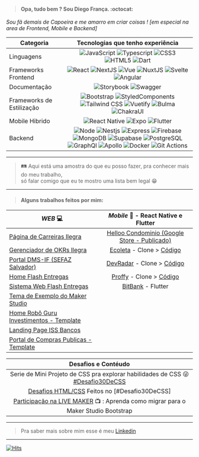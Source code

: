 > #### Opa, tudo bem ? Sou Diego França. :octocat:

*Sou fã demais de Capoeira e me amarro em criar coisas ! [em especial na area de Frontend, Mobile e Backend]*

|Categoria | Tecnologias que tenho experiência |
| ---------------- |:-----------------:|
|Linguagens | ![JavaScript](https://img.shields.io/badge/JavaScript-323330?style=for-the-badge&logo=javascript&logoColor=F7DF1E) ![Typescript](https://img.shields.io/badge/TypeScript-007ACC?style=for-the-badge&logo=typescript&logoColor=white) ![CSS3](https://img.shields.io/badge/CSS3-1572B6?style=for-the-badge&logo=css3&logoColor=white) ![HTML5](https://img.shields.io/badge/HTML5-E34F26?style=for-the-badge&logo=html5&logoColor=white) ![Dart](https://img.shields.io/badge/Dart-0175C2?style=for-the-badge&logo=dart&logoColor=white)
|Frameworks Frontend | ![React](https://img.shields.io/badge/React-20232A?style=for-the-badge&logo=react&logoColor=61DAF) ![NextJS](https://img.shields.io/badge/next.js-000000?style=for-the-badge&logo=nextdotjs&logoColor=white) ![Vue](https://img.shields.io/badge/Vue.js-35495E?style=for-the-badge&logo=vuedotjs&logoColor=4FC08D) ![NuxtJS](https://img.shields.io/badge/nuxt.js-00C58E?style=for-the-badge&logo=nuxtdotjs&logoColor=white) ![Svelte](https://img.shields.io/badge/Svelte-4A4A55?style=for-the-badge&logo=svelte&logoColor=FF3E00) ![Angular](https://img.shields.io/badge/AngularJS-E23237?style=for-the-badge&logo=angularjs&logoColor=white)
|Documentação | ![Storybook](https://img.shields.io/badge/storybook-FF4785?style=for-the-badge&logo=storybook&logoColor=white) ![Swagger](https://img.shields.io/badge/Swagger-85EA2D?style=for-the-badge&logo=Swagger&logoColor=white)
|Frameworks de Estilização | ![Bootstrap](https://img.shields.io/badge/Bootstrap-563D7C?style=for-the-badge&logo=bootstrap&logoColor=white) ![StyledComponents](https://img.shields.io/badge/styled--components-DB7093?style=for-the-badge&logo=styled-components&logoColor=white) ![Tailwind CSS](https://img.shields.io/badge/Tailwind_CSS-38B2AC?style=for-the-badge&logo=tailwind-css&logoColor=white) ![Vuetify](https://img.shields.io/badge/Vuetify-1867C0?style=for-the-badge&logo=vuetify&logoColor=white) ![Bulma](https://img.shields.io/badge/Bulma-00D1B2?style=for-the-badge&logo=Bulma&logoColor=white) ![ChakraUI](https://img.shields.io/badge/Chakra--UI-319795?style=for-the-badge&logo=chakra-ui&logoColor=white)
|Mobile Hibrido | ![React Native](https://img.shields.io/badge/React_Native-20232A?style=for-the-badge&logo=react&logoColor=61DAFB) ![Expo](https://img.shields.io/badge/Expo-1B1F23?style=for-the-badge&logo=expo&logoColor=white) ![Flutter](https://img.shields.io/badge/Flutter-02569B?style=for-the-badge&logo=flutter&logoColor=white) 
|Backend | ![Node](https://img.shields.io/badge/Node.js-339933?style=for-the-badge&logo=nodedotjs&logoColor=white) ![Nestjs](https://img.shields.io/badge/nestjs-E0234E?style=for-the-badge&logo=nestjs&logoColor=white) ![Express](https://img.shields.io/badge/Express.js-000000?style=for-the-badge&logo=express&logoColor=white) ![Firebase](https://img.shields.io/badge/firebase-ffca28?style=for-the-badge&logo=firebase&logoColor=black) ![MongoDB](https://img.shields.io/badge/MongoDB-4EA94B?style=for-the-badge&logo=mongodb&logoColor=white) ![Supabase](https://img.shields.io/badge/Supabase-181818?style=for-the-badge&logo=supabase&logoColor=white) ![PostgreSQL](https://img.shields.io/badge/PostgreSQL-316192?style=for-the-badge&logo=postgresql&logoColor=white) ![GraphQl](https://img.shields.io/badge/GraphQl-E10098?style=for-the-badge&logo=graphql&logoColor=white) ![Apollo](https://img.shields.io/badge/Apollo%20GraphQL-311C87?&style=for-the-badge&logo=Apollo%20GraphQL&logoColor=white) ![Docker](https://img.shields.io/badge/Docker-2CA5E0?style=for-the-badge&logo=docker&logoColor=white) ![Git Actions](https://img.shields.io/badge/GitHub_Actions-2088FF?style=for-the-badge&logo=github-actions&logoColor=white)



***
> 🛤️ Aqui está uma amostra do que eu posso fazer, pra conhecer mais do meu trabalho, <br>
> só falar comigo que eu te mostro uma lista bem legal 😁
***

> #### Alguns trabalhos feitos por mim:
|*WEB* :computer: | *Mobile* :calling: - React Native e Flutter |
| ---------------- |:-----------------:|
| [Página de Carreiras Ilegra](https://ilegra.com/carreira/) | [Helloo Condominio (Google Store - Publicado)](https://play.google.com/store/apps/details?id=com.helloorg.helloo.condominio.production&hl=pt_BR&gl=US)
| [Gerenciador de OKRs Ilegra](http://okr.ilegra.com/) | [Ecoleta](https://youtu.be/pAZP_almlO0) - Clone > [Código](https://github.com/diegofranca92/estudos-rocketseat/tree/next-level-ecoleta/next-level-ecoleta/mobile)
| [Portal DMS-IF (SEFAZ Salvador)](https://dmsif.sefaz.salvador.ba.gov.br/) | [DevRadar](https://youtu.be/aIn4unl43dc)  - Clone > [Código](https://github.com/diegofranca92/estudos-rocketseat/tree/semana10/semana-omnistack-10/mobile)
| [Home Flash Entregas](https://www.flashentregas.com.br/) | [Proffy](https://youtu.be/OgZzTEvcQ2k) - Clone > [Código](https://github.com/diegofranca92/estudos-rocketseat/tree/next-level-proffy/next-level-proffy/mobile)
| [Sistema Web Flash Entregas](https://appweb.flashentregas.com.br/login) | [BitBank](https://youtu.be/nQkOahk-Buo) - Flutter
| [Tema de Exemplo do Maker Studio](https://hotelaria.softwell.com.br/hotelariaboot/open.do?sys=HOT) |
| [Home Robô Guru Investimentos - Template](http://gurusite.netlify.app/) | 
| [Landing Page ISS Bancos](https://materiais.imap.org.br/iss-bancos) |
| [Portal de Compras Publicas - Template](https://portal-compras.netlify.app/) |

<!-- | [Buscador de Filmes com a API Movie DB](https://pwa-app-host.firebaseapp.com/) | [Twich TV](https://www.youtube.com/watch?v=XGug6U3l_4c) > [Código](https://github.com/diegofranca92/ui-twitch-clone) -->

| Desafios e Contéudo |
|:-----------------:|
| Serie de Mini Projeto de CSS pra explorar habilidades de CSS :stuck_out_tongue_winking_eye: [#Desafio30DeCSS](https://codepen.io/collection/nYkBQN)|
|[Desafios HTML/CSS](https://codepen.io/collection/nYkBQN) Feitos no [#Desafio30DeCSS]|
| [Participação na LIVE MAKER](https://youtu.be/3qJZ5zEjx6U?t=1221) :tv: : Aprenda como migrar para o Maker Studio Bootstrap |

***
> Pra saber mais sobre mim esse é meu [Linkedin](https://www.linkedin.com/in/diego-fran%C3%A7a-aa66ba78/)
***
<!-- Github Stats
![Diego Status](https://github-readme-stats.vercel.app/api?username=diegofranca92&show_icons=true)
-->

[![Hits](https://hits.seeyoufarm.com/api/count/incr/badge.svg?url=https%3A%2F%2Fgithub.com%2Fdiegofranca92&count_bg=%23E7A309&title_bg=%23555555&icon=&icon_color=%23E7E7E7&title=Visitas&edge_flat=false)](https://hits.seeyoufarm.com) 
